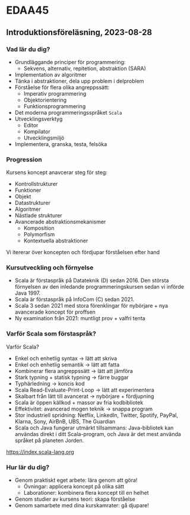 # EDAA45

## Introduktionsföreläsning, 2023-08-28

### Vad lär du dig?

- Grundläggande principer för programmering:
  - Sekvens, alternativ, repitetion, abstraktion (SARA)
- Implementation av algoritmer
- Tänka i abstraktioner, dela upp problem i delproblem
- Förståelse för flera olika angreppssätt:
  - Imperativ programmering
  - Objektorientering
  - Funktionsprogrammering
- Det moderna programmeringsspråket `Scala`
- Utvecklingsverktyg
  - Editor
  - Kompilator
  - Utvecklingsmiljö
- Implementera, granska, testa, felsöka

### Progression

Kursens koncept anavcerar steg för steg:

- Kontrollstrukturer
- Funktioner
- Objekt
- Datastrukturer
- Algoritmer
- Nästlade strukturer
- Avancerade abstraktionsmekanismer
  - Komposition
  - Polymorfism
  - Kontextuella abstraktioner

Vi itererar över koncepten och fördjupar förståelsen efter hand

### Kursutveckling och förnyelse

- Scala är förstaspråk på Datateknik (D) sedan 2016. Den största förnyelsen av den inledande programmeringskursen sedan vi införde Java 1997.
- Scala är förstaspråk på InfoCom (C) sedan 2021.
- Scala 3 sedan 2021 med stora förenklingar för nybörjare + nya avancerade koncept för proffsen
- Ny examination från 2021: muntligt prov + valfri tenta

### Varför Scala som förstaspråk?

Varför Scala?

- Enkel och enhetlig syntax -> lätt att skriva
- Enkel och enhetlig semantik -> lätt att fatta
- Kombinerar flera angreppssätt -> lätt att jämföra
- Stark typning + statisk typning -> färre buggar
- Typhärledning -> koncis kod
- Scala Read-Evaluate-Print-Loop -> lätt att experimentera
- Skalbart från lätt till avancerat -> nybörjare + fördjupning
- Scala är öppen källkod + massor av fria kodbibliotek
- Effektivitet: avancerad mogen teknik -> snappa program
- Stor industriell spridning: Netflix, LinkedIn, Twitter, Spotify, PayPal, Klarna, Sony, AirBnB, UBS, The Guardian
- Scala och Java fungerar utmärkt tillsammans: Java-bibliotek kan användas direkt i ditt Scala-program, och Java är det mest använda språket på planeten Jorden.

https://index.scala-lang.org

### Hur lär du dig?

- Genom praktiskt eget arbete: lära genom att göra!
  - Övningar: applicera koncept på olika sätt
  - Laborationer: kombinera flera koncept till en helhet
- Genom studier av kursens teori: skapa förståelse
- Genom samarbete med dina kurskamrater: gå djupare!
